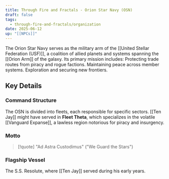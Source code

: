 ```yaml
---
title: Through Fire and Fractals - Orion Star Navy (OSN)
draft: false
tags:
  - through-fire-and-fractals/organization
date: 2025-06-12
up: "[[NPCs]]"
---
```


The Orion Star Navy serves as the military arm of the [[United Stellar Federation (USF)]], a coalition of allied planets and systems spanning the [[Orion Arm]] of the galaxy. Its primary mission includes: Protecting trade routes from piracy and rogue factions. Maintaining peace across member systems. Exploration and securing new frontiers. 

## Key Details

### Command Structure

The OSN is divided into fleets, each responsible for specific sectors. [[Ten Jay]] might have served in **Fleet Theta**, which specializes in the volatile [[Vanguard Expanse]], a lawless region notorious for piracy and insurgency. 

### Motto

> [!quote] 
> "Ad Astra Custodimus" ("We Guard the Stars") 

### Flagship Vessel

The S.S. Resolute, where [[Ten Jay]] served during his early years.